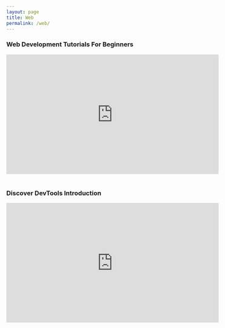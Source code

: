 ```yaml
---
layout: page
title: Web
permalink: /web/
---
```



<h3>Web Development Tutorials For Beginners</h3>
<iframe width="560" height="315" src="https://www.youtube.com/embed/videoseries?list=PLoYCgNOIyGAB_8_iq1cL8MVeun7cB6eNc" frameborder="0" allowfullscreen></iframe>
<br>
<br>

<h3>Discover DevTools Introduction</h3>
<iframe width="560" height="315" src="https://www.youtube.com/embed/r09GGx--zx4" frameborder="0" allowfullscreen></iframe>
